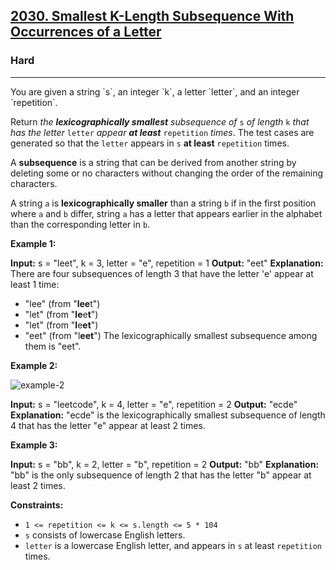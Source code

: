 <h2><a href="https://leetcode.com/problems/smallest-k-length-subsequence-with-occurrences-of-a-letter/">2030. Smallest K-Length Subsequence With Occurrences of a Letter</a></h2><h3>Hard</h3><hr>You are given a string `s`, an integer `k`, a letter `letter`, and an integer `repetition`.

Return _the **lexicographically smallest** subsequence of_ `s` _of length_ `k` _that has the letter_ `letter` _appear **at least**_ `repetition` _times_. The test cases are generated so that the `letter` appears in `s` **at least** `repetition` times.

A **subsequence** is a string that can be derived from another string by deleting some or no characters without changing the order of the remaining characters.

A string `a` is **lexicographically smaller** than a string `b` if in the first position where `a` and `b` differ, string `a` has a letter that appears earlier in the alphabet than the corresponding letter in `b`.

**Example 1:**

**Input:** s = "leet", k = 3, letter = "e", repetition = 1
**Output:** "eet"
**Explanation:** There are four subsequences of length 3 that have the letter 'e' appear at least 1 time:
- "lee" (from "**lee**t")
- "let" (from "**le**e**t**")
- "let" (from "**l**e**et**")
- "eet" (from "l**eet**")
The lexicographically smallest subsequence among them is "eet".

**Example 2:**

![example-2](https://assets.leetcode.com/uploads/2021/09/13/smallest-k-length-subsequence.png)

**Input:** s = "leetcode", k = 4, letter = "e", repetition = 2
**Output:** "ecde"
**Explanation:** "ecde" is the lexicographically smallest subsequence of length 4 that has the letter "e" appear at least 2 times.

**Example 3:**

**Input:** s = "bb", k = 2, letter = "b", repetition = 2
**Output:** "bb"
**Explanation:** "bb" is the only subsequence of length 2 that has the letter "b" appear at least 2 times.

**Constraints:**

*   `1 <= repetition <= k <= s.length <= 5 * 104`
*   `s` consists of lowercase English letters.
*   `letter` is a lowercase English letter, and appears in `s` at least `repetition` times.